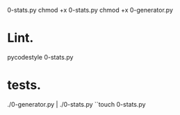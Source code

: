 0-stats.py
 chmod +x 0-stats.py
 chmod +x 0-generator.py

 # Lint.
 pycodestyle 0-stats.py

 # tests.
 ./0-generator.py | ./0-stats.py 
 ``touch 0-stats.py
